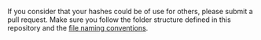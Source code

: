 If you consider that your hashes could be of use for others, please submit a pull request. Make sure you follow the folder structure defined in this repository and the [file naming conventions](https://github.com/denis-stepanov/advent-db#jingle-naming-convention).
